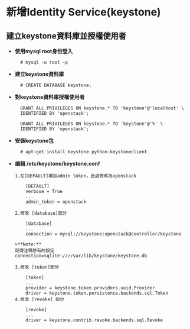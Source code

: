 # 新增Identity Service(keystone)

## 建立keystone資料庫並授權使用者

- **使用mysql root身份登入**
  
        # mysql -u root -p

- **建立keystone資料庫**

        # CREATE DATABASE keystone;
        
- **對keystone資料庫授權使用者**

        GRANT ALL PRIVILEGES ON keystone.* TO 'keystone'@'localhost' \
        IDENTIFIED BY 'openstack';
        
        GRANT ALL PRIVILEGES ON keystone.* TO 'keystone'@'%' \
        IDENTIFIED BY 'openstack';
        
- **安裝keystone包**
      
        # apt-get install keystone python-keystoneclient
        
- **编辑 /etc/keystone/keystone.conf**

      1.在[DEFAULT]增加admin token，此處修改為openstack
      
          [DEFAULT]
          verbose = True
          ...
          admin_token = openstack
      
      2.修改 [database]部分
      
          [database]
          ...
          connection = mysql://keystone:openstack@controller/keystone
          
      >**Note:**
      記得注釋原有的設定
      connection=sqlite:////var/lib/keystone/keystone.db
      
      3.修改 [token]部分
          
          [token]
          ...
          provider = keystone.token.providers.uuid.Provider
          driver = keystone.token.persistence.backends.sql.Token
      4.修改 [revoke] 部分
      
          [revoke]
          ...
          driver = keystone.contrib.revoke.backends.sql.Revoke
